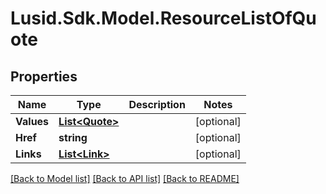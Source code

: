 
# Lusid.Sdk.Model.ResourceListOfQuote

## Properties

Name | Type | Description | Notes
------------ | ------------- | ------------- | -------------
**Values** | [**List&lt;Quote&gt;**](Quote.md) |  | [optional] 
**Href** | **string** |  | [optional] 
**Links** | [**List&lt;Link&gt;**](Link.md) |  | [optional] 

[[Back to Model list]](../README.md#documentation-for-models)
[[Back to API list]](../README.md#documentation-for-api-endpoints)
[[Back to README]](../README.md)

